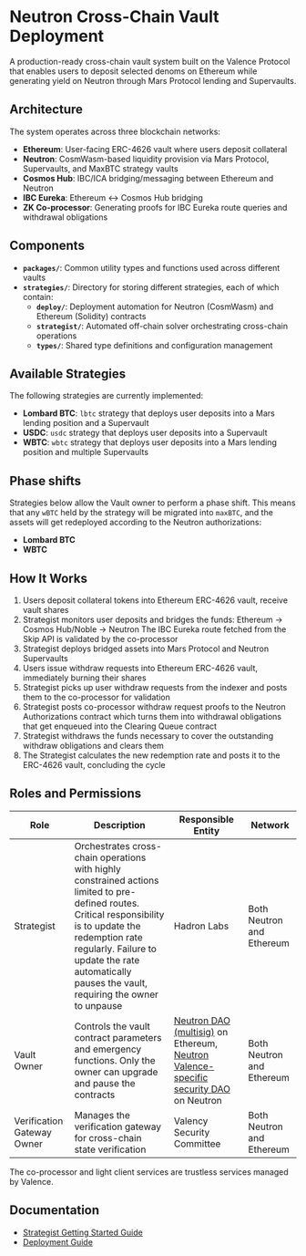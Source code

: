 # Neutron Cross-Chain Vault Deployment

A production-ready cross-chain vault system built on the Valence Protocol that enables users to deposit selected denoms on Ethereum while generating yield on Neutron through Mars Protocol lending and Supervaults.

## Architecture

The system operates across three blockchain networks:
- **Ethereum**: User-facing ERC-4626 vault where users deposit collateral
- **Neutron**: CosmWasm-based liquidity provision via Mars Protocol, Supervaults, and MaxBTC strategy vaults
- **Cosmos Hub**: IBC/ICA bridging/messaging between Ethereum and Neutron
- **IBC Eureka**: Ethereum ↔ Cosmos Hub bridging
- **ZK Co-processor**: Generating proofs for IBC Eureka route queries and withdrawal obligations

## Components

- **`packages/`**: Common utility types and functions used across different vaults
- **`strategies/`**: Directory for storing different strategies, each of which contain:
  - **`deploy/`**: Deployment automation for Neutron (CosmWasm) and Ethereum (Solidity) contracts
  - **`strategist/`**: Automated off-chain solver orchestrating cross-chain operations
  - **`types/`**: Shared type definitions and configuration management

## Available Strategies

The following strategies are currently implemented:

- **Lombard BTC**: `lbtc` strategy that deploys user deposits into a Mars lending position and a Supervault
- **USDC**: `usdc` strategy that deploys user deposits into a Supervault
- **WBTC**: `wbtc` strategy that deploys user deposits into a Mars lending position and multiple Supervaults

## Phase shifts

Strategies below allow the Vault owner to perform a phase shift. This means that any `wBTC` held by the strategy will be migrated into `maxBTC`, and the assets will get redeployed according to the Neutron authorizations:

- **Lombard BTC**
- **WBTC**

## How It Works

1. Users deposit collateral tokens into Ethereum ERC-4626 vault, receive vault shares
2. Strategist monitors user deposits and bridges the funds: Ethereum → Cosmos Hub/Noble → Neutron
   The IBC Eureka route fetched from the Skip API is validated by the co-processor
3. Strategist deploys bridged assets into Mars Protocol and Neutron Supervaults
4. Users issue withdraw requests into Ethereum ERC-4626 vault, immediately burning their shares
5. Strategist picks up user withdraw requests from the indexer and posts them to the co-processor
   for validation
6. Strategist posts co-processor withdraw request proofs to the Neutron Authorizations contract
   which turns them into withdrawal obligations that get enqueued into the Clearing Queue contract
7. Strategist withdraws the funds necessary to cover the outstanding withdraw obligations and clears them
8. The Strategist calculates the new redemption rate and posts it to the ERC-4626 vault, concluding
   the cycle

## Roles and Permissions

| Role | Description | Responsible Entity | Network |
|------|-------------|------------|---------|
| Strategist | Orchestrates cross-chain operations with highly constrained actions limited to pre-defined routes. Critical responsibility is to update the redemption rate regularly. Failure to update the rate automatically pauses the vault, requiring the owner to unpause | Hadron Labs | Both Neutron and Ethereum |
| Vault Owner | Controls the vault contract parameters and emergency functions. Only the owner can upgrade and pause the contracts | [Neutron DAO (multisig)](https://app.safe.global/home?safe=eth:0x54a37ac81263C482D6BE56F5Bd796e06e9Afa344) on Ethereum, [Neutron Valence-specific security DAO](https://daodao.zone/dao/neutron1h2lzp88kjk24sf7jfyrpd27xzfp52qerwvyxx2ds23pwavhz72asrpacva/home) on Neutron | Both Neutron and Ethereum |
| Verification Gateway Owner | Manages the verification gateway for cross-chain state verification | Valency Security Committee | Both Neutron and Ethereum |

The co-processor and light client services are trustless services managed by Valence.

## Documentation

- [Strategist Getting Started Guide](./docs/strategist_getting_started.md)
- [Deployment Guide](./docs/deploy_getting_started.md)
